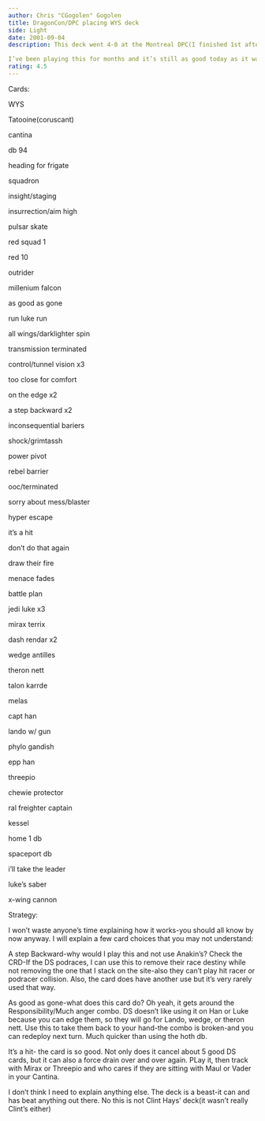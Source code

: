 ```yaml
---
author: Chris "CGogolen" Gogolen
title: DragonCon/DPC placing WYS deck
side: Light
date: 2001-09-04
description: This deck went 4-0 at the Montreal DPC(I finished 1st after 8 games) and 2-1 at DragonCon(8th place glass).

I’ve been playing this for months and it’s still as good today as it was back then.
rating: 4.5
---
```

Cards: 

WYS
Tatooine(coruscant)
cantina
db 94
heading for frigate
squadron
insight/staging
insurrection/aim high

pulsar skate
red squad 1
red 10
outrider
millenium falcon

as good as gone
run luke run
all wings/darklighter spin
transmission terminated
control/tunnel vision x3
too close for comfort
on the edge x2
a step backward x2
inconsequential bariers
shock/grimtassh
power pivot
rebel barrier
ooc/terminated
sorry about mess/blaster
hyper escape
it’s a hit

don’t do that again
draw their fire
menace fades
battle plan

jedi luke x3
mirax terrix
dash rendar x2
wedge antilles
theron nett
talon karrde
melas
capt han
lando w/ gun
phylo gandish
epp han
threepio
chewie protector
ral freighter captain

kessel
home 1 db
spaceport db

i’ll take the leader

luke’s saber
x-wing cannon



Strategy: 

I won’t waste anyone’s time explaining how it works-you should all know by now anyway.  I will explain a few card choices that you may not understand:

A step Backward-why would I play this and not use Anakin’s?  Check the CRD-If the DS podraces, I can use this to remove their race destiny while not removing the one that I stack on the site-also they can’t play hit racer or podracer collision.  Also, the card does have another use but it’s very rarely used that way.

As good as gone-what does this card do?  Oh yeah, it gets around the Responsibility/Much anger combo.  DS doesn’t like using it on Han or Luke because you can edge them, so they will go for Lando, wedge, or theron nett.  Use this to take them back to your hand-the combo is broken-and you can redeploy next turn.  Much quicker than using the hoth db.

It’s a hit- the card is so good.  Not only does it cancel about 5 good DS cards, but it can also a force drain over and over again.  PLay it, then track with Mirax or Threepio and who cares if they are sitting with Maul or Vader in your Cantina.

I don’t think I need to explain anything else.  The deck is a beast-it can and has beat anything out there.  No this is not Clint Hays’ deck(it wasn’t really Clint’s either) 